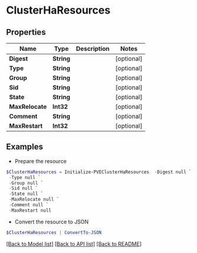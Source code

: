# ClusterHaResources
## Properties

Name | Type | Description | Notes
------------ | ------------- | ------------- | -------------
**Digest** | **String** |  | [optional] 
**Type** | **String** |  | [optional] 
**Group** | **String** |  | [optional] 
**Sid** | **String** |  | [optional] 
**State** | **String** |  | [optional] 
**MaxRelocate** | **Int32** |  | [optional] 
**Comment** | **String** |  | [optional] 
**MaxRestart** | **Int32** |  | [optional] 

## Examples

- Prepare the resource
```powershell
$ClusterHaResources = Initialize-PVEClusterHaResources  -Digest null `
 -Type null `
 -Group null `
 -Sid null `
 -State null `
 -MaxRelocate null `
 -Comment null `
 -MaxRestart null
```

- Convert the resource to JSON
```powershell
$ClusterHaResources | ConvertTo-JSON
```

[[Back to Model list]](../README.md#documentation-for-models) [[Back to API list]](../README.md#documentation-for-api-endpoints) [[Back to README]](../README.md)

